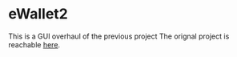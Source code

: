 # eWallet2
This is a GUI overhaul of the previous project
The orignal project is reachable <a href='https://github.com/DevoGHub/eWallet-Applet'>here</a>.

